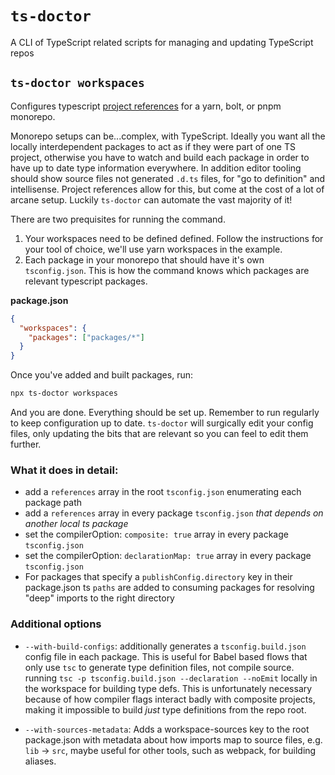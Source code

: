 # `ts-doctor`

A CLI of TypeScript related scripts for managing and updating TypeScript repos

## `ts-doctor workspaces`

Configures typescript [project references](https://www.typescriptlang.org/docs/handbook/project-references.html) for a yarn, bolt, or pnpm monorepo.

Monorepo setups can be...complex, with TypeScript. Ideally you want all the locally
interdependent packages to act as if they were part of one TS project, otherwise you have
to watch and build each package in order to have up to date type information everywhere.
In addition editor tooling should show source files not generated
`.d.ts` files, for "go to definition" and intellisense. Project references allow
for this, but come at the cost of a lot of arcane setup. Luckily `ts-doctor` can automate
the vast majority of it!

There are two prequisites for running the command.

1. Your workspaces need to be defined defined. Follow the instructions for your tool of choice, we'll use yarn workspaces in the example.
2. Each package in your monorepo that should have it's own `tsconfig.json`. This is how the command knows which
   packages are relevant typescript packages.

**package.json**

```json
{
  "workspaces": {
    "packages": ["packages/*"]
  }
}
```

Once you've added and built packages, run:

```sh
npx ts-doctor workspaces
```

And you are done. Everything should be set up. Remember to run regularly to keep
configuration up to date. `ts-doctor` will surgically edit your config files, only
updating the bits that are relevant so you can feel to edit them further.

### What it does in detail:

- add a `references` array in the root `tsconfig.json` enumerating each package path
- add a `references` array in every package `tsconfig.json` _that depends on another local ts package_
- set the compilerOption: `composite: true` array in every package `tsconfig.json`
- set the compilerOption: `declarationMap: true` array in every package `tsconfig.json`
- For packages that specify a `publishConfig.directory` key in their package.json ts `paths` are added
  to consuming packages for resolving "deep" imports to the right directory

### Additional options

- `--with-build-configs`: additionally generates a `tsconfig.build.json` config file in each package.
  This is useful for Babel based flows that only use `tsc` to generate type definition files, not compile source.
  running `tsc -p tsconfig.build.json --declaration --noEmit` locally in the workspace
  for building type defs. This is unfortunately necessary because of how compiler flags
  interact badly with composite projects, making it impossible to build _just_ type
  definitions from the repo root.

- `--with-sources-metadata`: Adds a workspace-sources key to the root package.json with
  metadata about how imports map to source files, e.g. `lib` -> `src`, maybe useful for
  other tools, such as webpack, for building aliases.
